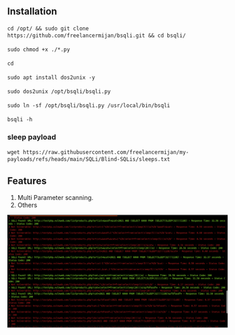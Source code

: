 ## Installation

```
cd /opt/ && sudo git clone https://github.com/freelancermijan/bsqli.git && cd bsqli/

sudo chmod +x ./*.py

cd

sudo apt install dos2unix -y

sudo dos2unix /opt/bsqli/bsqli.py

sudo ln -sf /opt/bsqli/bsqli.py /usr/local/bin/bsqli

bsqli -h
```

<a href="https://github.com/freelancermijan/my-payloads/blob/main/SQLi/Blind-SQLis/sleeps.txt"></a>

### sleep payload

```
wget https://raw.githubusercontent.com/freelancermijan/my-payloads/refs/heads/main/SQLi/Blind-SQLis/sleeps.txt
```

## Features

1. Multi Parameter scanning.
2. Others

![multi-parameter](multi-parameter.png)
